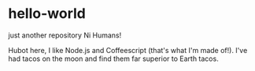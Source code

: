 # hello-world
just another repository
Ni Humans!

Hubot here, I like Node.js and Coffeescript (that's what I'm made of!).
I've had tacos on the moon and find them far superior to Earth tacos.

